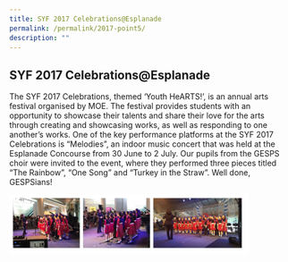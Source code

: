 ```yaml
---
title: SYF 2017 Celebrations@Esplanade
permalink: /permalink/2017-point5/
description: ""
---
```

## SYF 2017 Celebrations@Esplanade

The SYF 2017 Celebrations, themed ‘Youth HeARTS!’, is an annual arts festival organised by MOE. The festival provides students with an opportunity to showcase their talents and share their love for the arts through creating and showcasing works, as well as responding to one another’s works. One of the key performance platforms at the SYF 2017 Celebrations is “Melodies”, an indoor music concert that was held at the Esplanade Concourse from 30 June to 2 July. Our pupils from the GESPS choir were invited to the event, where they performed three pieces titled “The Rainbow”, “One Song” and “Turkey in the Straw”. Well done, GESPSians!

<img src="/images/photo1669048338.jpeg" style="width:85%">